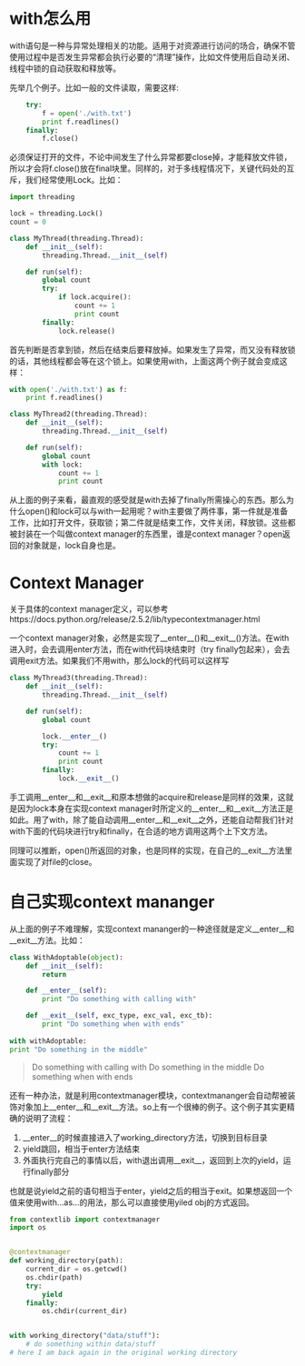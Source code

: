 # with怎么用
with语句是一种与异常处理相关的功能。适用于对资源进行访问的场合，确保不管使用过程中是否发生异常都会执行必要的“清理”操作，比如文件使用后自动关闭、线程中锁的自动获取和释放等。

先举几个例子。比如一般的文件读取，需要这样:

```python
    try:
        f = open('./with.txt')
        print f.readlines()
    finally:
        f.close()
```

必须保证打开的文件，不论中间发生了什么异常都要close掉，才能释放文件锁，所以才会将f.close()放在final块里。同样的，对于多线程情况下，关键代码处的互斥，我们经常使用Lock。比如：

```python
import threading

lock = threading.Lock()
count = 0

class MyThread(threading.Thread):
    def __init__(self):
        threading.Thread.__init__(self)

    def run(self):
        global count
        try:
            if lock.acquire():
                count += 1
                print count
        finally:
            lock.release()
```

首先判断是否拿到锁，然后在结束后要释放掉。如果发生了异常，而又没有释放锁的话，其他线程都会等在这个锁上。如果使用with，上面这两个例子就会变成这样：

```python
with open('./with.txt') as f:
    print f.readlines()
```

```python
class MyThread2(threading.Thread):
    def __init__(self):
        threading.Thread.__init__(self)

    def run(self):
        global count
        with lock:
            count += 1
            print count
```

从上面的例子来看，最直观的感受就是with去掉了finally所需操心的东西。那么为什么open()和lock可以与with一起用呢？with主要做了两件事，第一件就是准备工作，比如打开文件，获取锁；第二件就是结束工作，文件关闭，释放锁。这些都被封装在一个叫做context manager的东西里，谁是context manager？open返回的对象就是，lock自身也是。

# Context Manager
关于具体的context manager定义，可以参考https://docs.python.org/release/2.5.2/lib/typecontextmanager.html

一个context manager对象，必然是实现了\_\_enter\_\_()和\_\_exit\_\_()方法。在with进入时，会去调用enter方法，而在with代码块结束时（try finally包起来），会去调用exit方法。如果我们不用with，那么lock的代码可以这样写

```python
class MyThread3(threading.Thread):
    def __init__(self):
        threading.Thread.__init__(self)

    def run(self):
        global count

        lock.__enter__()
        try:
            count += 1
            print count
        finally:
            lock.__exit__()
```

手工调用\_\_enter\_\_和\_\_exit\_\_和原本想做的acquire和release是同样的效果，这就是因为lock本身在实现context manager时所定义的\_\_enter\_\_和\_\_exit\_\_方法正是如此。用了with，除了能自动调用\_\_enter\_\_和\_\_exit\_\_之外，还能自动帮我们针对with下面的代码块进行try和finally，在合适的地方调用这两个上下文方法。

同理可以推断，open()所返回的对象，也是同样的实现，在自己的__exit__方法里面实现了对file的close。

# 自己实现context mananger
从上面的例子不难理解，实现context mananger的一种途径就是定义__enter__和__exit__方法。比如：

```python
class WithAdoptable(object):
    def __init__(self):
        return

    def __enter__(self):
        print "Do something with calling with"

    def __exit__(self, exc_type, exc_val, exc_tb):
        print "Do something when with ends"
        
with withAdoptable:
print "Do something in the middle"
```

>Do something with calling with
Do something in the middle
Do something when with ends

还有一种办法，就是利用contextmanager模块，contextmananger会自动帮被装饰对象加上\_\_enter\_\_和\_\_exit\_\_方法。so上有一个很棒的例子。这个例子其实更精确的说明了流程：
1. \_\_enter\_\_的时候直接进入了working_directory方法，切换到目标目录
2. yield跳回，相当于enter方法结束
3. 外面执行完自己的事情以后，with退出调用\_\_exit\_\_，返回到上次的yield，运行finally部分

也就是说yield之前的语句相当于enter，yield之后的相当于exit。如果想返回一个值来使用with...as...的用法，那么可以直接使用yiled obj的方式返回。

```python
from contextlib import contextmanager
import os


@contextmanager
def working_directory(path):
    current_dir = os.getcwd()
    os.chdir(path)
    try:
        yield
    finally:
        os.chdir(current_dir)


with working_directory("data/stuff"):
    # do something within data/stuff
# here I am back again in the original working directory
```